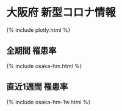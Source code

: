 # 大阪府 新型コロナ情報
{% include plotly.html %}

## 全期間 罹患率 
{% include osaka-hm.html %}

## 直近1週間 罹患率 
{% include osaka-hm-1w.html %}
